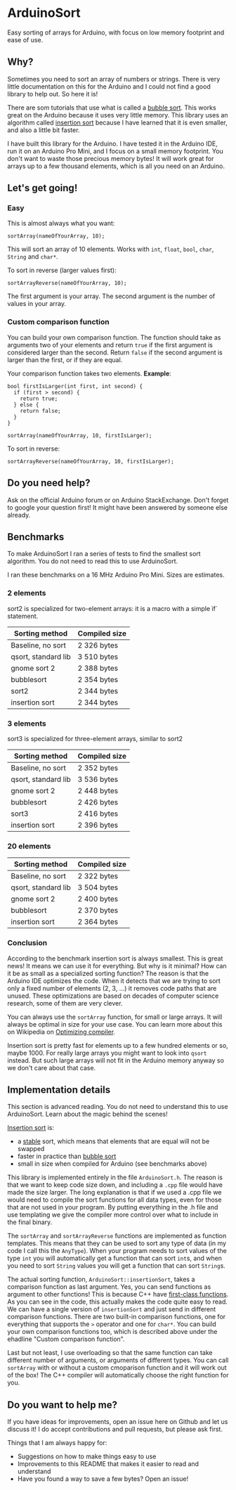 # ArduinoSort

Easy sorting of arrays for Arduino, with focus on low memory footprint and ease of use.

## Why?

Sometimes you need to sort an array of numbers or strings. There is very little documentation on this for the Arduino and I could not find a good library to help out. So here it is!

There are som tutorials that use what is called a [bubble sort](https://en.wikipedia.org/wiki/Bubble_sort). This works great on the Arduino because it uses very little memory. This library uses an algorithm called [insertion sort](https://en.wikipedia.org/wiki/Insertion_sort) because I have learned that it is even smaller, and also a little bit faster.

I have built this library for the Arduino. I have tested it in the Arduino IDE, run it on an Arduino Pro Mini, and I focus on a small memory footprint. You don't want to waste those precious memory bytes! It will work great for arrays up to a few thousand elements, which is all you need on an Arduino.

## Let's get going!

### Easy

This is almost always what you want:

    sortArray(nameOfYourArray, 10);
	
This will sort an array of 10 elements. Works with `int`, `float`, `bool`, `char`, `String` and `char*`.

To sort in reverse (larger values first):

    sortArrayReverse(nameOfYourArray, 10);
    
The first argument is your array. The second argument is the number of values in your array.


### Custom comparison function

You can build your own comparison function. The function should take as arguments two of your elements and return `true` if the first argument is considered larger than the second. Return `false` if the second argument is larger than the first, or if they are equal.

Your comparison function takes two elements. **Example**:

    bool firstIsLarger(int first, int second) {
      if (first > second) {
        return true;
      } else {
	    return false;
	  }
    }
	
    sortArray(nameOfYourArray, 10, firstIsLarger);
	
To sort in reverse:

    sortArrayReverse(nameOfYourArray, 10, firstIsLarger);
    
## Do you need help?

Ask on the official Arduino forum or on Arduino StackExchange. Don't forget to google your question first! It might have been answered by someone else already.


## Benchmarks

To make ArduinoSort I ran a series of tests to find the smallest sort algorithm. You do not need to read this to use ArduinoSort.

I ran these benchmarks on a 16 MHz Arduino Pro Mini. Sizes are estimates.

### 2 elements

sort2 is specialized for two-element arrays: it is a macro with a simple ìf` statement.

| Sorting method      | Compiled size |
| ------------------- | ------------- |
| Baseline, no sort   | 2 326 bytes   |
| qsort, standard lib | 3 510 bytes   |
| gnome sort 2        | 2 388 bytes   |
| bubblesort          | 2 354 bytes   |
| sort2               | 2 344 bytes   |
| insertion sort      | 2 344 bytes   |

### 3 elements

sort3 is specialized for three-element arrays, similar to sort2

| Sorting method      | Compiled size |
| ------------------- | ------------- |
| Baseline, no sort   | 2 352 bytes   |
| qsort, standard lib | 3 536 bytes   |
| gnome sort 2        | 2 448 bytes   |
| bubblesort          | 2 426 bytes   |
| sort3               | 2 416 bytes   |
| insertion sort      | 2 396 bytes   |

### 20 elements

| Sorting method      | Compiled size |
| ------------------- | ------------- |
| Baseline, no sort   | 2 322 bytes   |
| qsort, standard lib | 3 504 bytes   |
| gnome sort 2        | 2 400 bytes   |
| bubblesort          | 2 370 bytes   |
| insertion sort      | 2 364 bytes   |

### Conclusion

According to the benchmark insertion sort is always smallest. This is great news! It means we can use it for everything. But why is it minimal? How can it be as small as a specialized sorting function? The reason is that the Arduino IDE optimizes the code. When it detects that we are trying to sort only a fixed number of elements (2, 3, ...) it removes code paths that are unused. These optimizations are based on decades of computer science research, some of them are very clever.

You can always use the `sortArray` function, for small or large arrays. It will always be optimal in size for your use case. You can learn more about this on Wikipedia on [Optimizing compiler](https://en.wikipedia.org/wiki/Optimizing_compiler).

Insertion sort is pretty fast for elements up to a few hundred elements or so, maybe 1000. For really large arrays you might want to look into `qsort` instead. But such large arrays will not fit in the Arduino memory anyway so we don't care about that case.


## Implementation details

This section is advanced reading. You do not need to understand this to use ArduinoSort. Learn about the magic behind the scenes!

[Insertion sort](https://en.wikipedia.org/wiki/Insertion_sort) is:

* a [stable](https://en.wikipedia.org/wiki/Sorting_algorithm#Stability) sort, which means that elements that are equal will not be swapped
* faster in practice than [bubble sort](https://en.wikipedia.org/wiki/Bubble_sort)
* small in size when compiled for Arduino (see benchmarks above)

This library is implemented entirely in the file `ArduinoSort.h`. The reason is that we want to keep code size down, and including a `.cpp` file would have made the size larger. The long explanation is that if we used a .cpp file we would need to compile the sort functions for all data types, even for those that are not used in your program. By putting everything in the .h file and use templating we give the compiler more control over what to include in the final binary.

The `sortArray` and `sortArrayReverse` functions are implemented as function templates. This means that they can be used to sort any type of data (in my code I call this the `AnyType`). When your program needs to sort values of the type `int` you will automatically get a function that can sort `int`s, and when you need to sort `String` values you will get a function that can sort `String`s.

The actual sorting function, `ArduinoSort::insertionSort`, takes a comparison function as last argument. Yes, you can send functions as argument to other functions! This is because C++ have [first-class functions](https://en.wikipedia.org/wiki/First-class_function). As you can see in the code, this actually makes the code quite easy to read. We can have a single version of `insertionSort` and just send in different comparison functions. There are two built-in comparison functions, one for everything that supports the `>` operator and one for `char*`. You can build your own comparison functions too, which is described above under the ehadline "Custom comparison function".

Last but not least, I use overloading so that the same function can take different number of arguments, or arguments of different types. You can call `sortArray` with or without a custom cmoparison function and it will work out of the box! The C++ compiler will automatically choose the right function for you.


## Do you want to help me?

If you have ideas for improvements, open an issue here on Github and let us discuss it! I do accept contributions and pull requests, but please ask first.

Things that I am always happy for:

* Suggestions on how to make things easy to use
* Improvements to this README that makes it easier to read and understand
* Have you found a way to save a few bytes? Open an issue!
